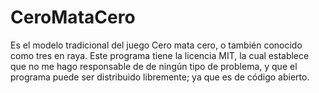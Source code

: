 # CeroMataCero
Es el modelo tradicional del juego Cero mata cero, o también conocido como tres en raya.
Este programa tiene la licencia MIT, la cual establece que no me hago responsable de de
ningún tipo de problema, y que el programa puede ser distribuido libremente; ya que es
de código abierto.
